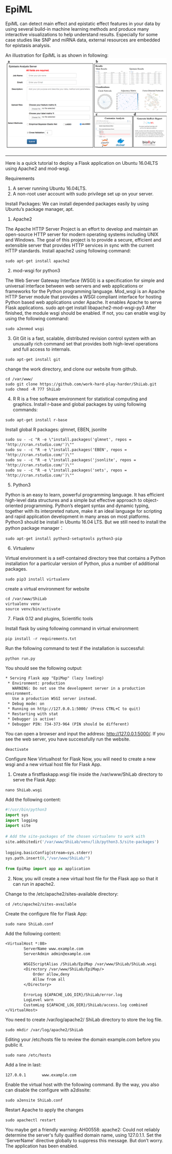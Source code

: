 # EpiML

EpiML can detect main effect and epistatic effect features in your data by using several build-in machine learning methods and produce many interactive visualizations to help understand results. Especially for some case studies like SNP and miRNA data, external resources are embedded for epistasis analysis. 

An illustration for EpiML is as shown in following:
![alt text](EpiMap/static/img/epiml.png)


-----------
Here is a quick tutorial to deploy a Flask application on Ubuntu 16.04LTS using Apache2 and mod-wsgi. 

Requirements
1.	A server running Ubuntu 16.04LTS.
2.	A non-root user account with sudo privilege set up on your server.

Install Packages:
We can install depended packages easily by using Ubuntu’s package manager, apt. 
1.	Apache2

The Apache HTTP Server Project is an effort to develop and maintain an open-source HTTP server for modern operating systems including UNIX and Windows. The goal of this project is to provide a secure, efficient and extensible server that provides HTTP services in sync with the current HTTP standards. Install apache2 using following command:

`sudo apt-get install apache2`

2.	mod-wsgi for python3

The Web Server Gateway Interface (WSGI) is a specification for simple and universal interface between web servers and web applications or frameworks for the Python programming language. Mod_wsgi is an Apache HTTP Server module that provides a WSGI compliant interface for hosting Python based web applications under Apache. It enables Apache to serve Flask applications.
sudo apt-get install libapache2-mod-wsgi-py3
After finished, the module wsgi should be enabled. If not, you can enable wsgi by using the following command:

`sudo a2enmod wsgi`

3.	Git
Git is a fast, scalable, distributed revision control system with an unusually rich command set that provides both high-level operations and full access to internals.

`sudo apt-get install git`

change the work directory, and clone our website from github.	

```
cd /var/www/
sudo git clone https://github.com/work-hard-play-harder/ShiLab.git
sudo chmod -R 777 ShiLab
```

4.	R
R is a free software environment for statistical computing and graphics. Install r-base and global packages by using following commands:

`sudo apt-get install r-base`

Install global R packages: glmnet, EBEN, jsonlite

```
sudo su - -c "R -e \"install.packages('glmnet', repos = 'http://cran.rstudio.com/')\""
sudo su - -c "R -e \"install.packages('EBEN', repos = 'http://cran.rstudio.com/')\""
sudo su - -c "R -e \"install.packages('jsonlite', repos = 'http://cran.rstudio.com/')\""
sudo su - -c "R -e \"install.packages('sets', repos = 'http://cran.rstudio.com/')\""
```

5.	Python3

Python is an easy to learn, powerful programming language. It has efficient high-level data structures and a simple but effective approach to object-oriented programming. Python’s elegant syntax and dynamic typing, together with its interpreted nature, make it an ideal language for scripting and rapid application development in many areas on most platforms. Python3 should be install in Ubuntu 16.04 LTS. But we still need to install the python package manager：

`sudo apt-get install python3-setuptools python3-pip`

6.	Virtualenv

Virtual environment is a self-contained directory tree that contains a Python installation for a particular version of Python, plus a number of additional packages.

`sudo pip3 install virtualenv`

create a virtual environment for website
```
cd /var/www/ShiLab
virtualenv venv
source venv/bin/activate
```

7.	Flask 0.12 and plugins, Scientific tools

Install flask by using following command in virtual environment:

`pip install -r requirements.txt`

Run the following command to test if the installation is successful:

`python run.py`

You should see the following output:

```
* Serving Flask app "EpiMap" (lazy loading)
 * Environment: production
   WARNING: Do not use the development server in a production environment.
   Use a production WSGI server instead.
 * Debug mode: on
 * Running on http://127.0.0.1:5000/ (Press CTRL+C to quit)
 * Restarting with stat
 * Debugger is active!
 * Debugger PIN: 734-373-964 (PIN should be different)
```

You can open a browser and input the address: http://127.0.0.1:5000/. If you see the web server, you have successfully run the website. 

`deactivate`

Configure New Virtualhost for Flask
Now, you will need to create a new wsgi and a new virtual host file for Flask App.

1.	Create a firstflaskapp.wsgi file inside the /var/www/ShiLab directory to serve the Flask App:

`nano ShiLab.wsgi`

Add the following content:
```python
#!/usr/bin/python3
import sys
import logging
import site

# Add the site-packages of the chosen virtualenv to work with
site.addsitedir('/var/www/ShiLab/venv/lib/python3.5/site-packages')

logging.basicConfig(stream=sys.stderr)
sys.path.insert(0,"/var/www/ShiLab/")

from EpiMap import app as application
```

2.	Now, you will create a new virtual host file for the Flask app so that it can run in apache2.

Change to the /etc/apache2/sites-available directory:

`cd /etc/apache2/sites-available`

Create the configure file for Flask App:

`sudo nano ShiLab.conf`

Add the following content:

```
<VirtualHost *:80>
        ServerName www.example.com
        ServerAdmin admin@example.com

        WSGIScriptAlias /ShiLab/EpiMap /var/www/ShiLab/ShiLab.wsgi
        <Directory /var/www/ShiLab/EpiMap/>
            Order allow,deny
            Allow from all
        </Directory>

        ErrorLog ${APACHE_LOG_DIR}/ShiLab/error.log
        LogLevel warn
        CustomLog ${APACHE_LOG_DIR}/ShiLab/access.log combined
</VirtualHost>
```

You need to create /var/log/apache2/ ShiLab directory to store the log file.

`sudo mkdir /var/log/apache2/ShiLab`

Editing your /etc/hosts file to review the domain example.com before you public it.

`sudo nano /etc/hosts`

Add a line in last:

`127.0.0.1       www.example.com`

Enable the virtual host with the following command. By the way, you also can disable the configure with a2dissite:

`sudo a2ensite ShiLab.conf`

Restart Apache to apply the changes

`sudo apachectl restart`

You maybe get a friendly warning: AH00558: apache2: Could not reliably determine the server's fully qualified domain name, using 127.0.1.1. Set the 'ServerName' directive globally to suppress this message. 
But don’t worry. The application has been enabled. 
